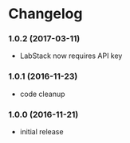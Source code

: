 # Changelog

### 1.0.2 (2017-03-11)
- LabStack now requires API key 

### 1.0.1 (2016-11-23)
- code cleanup

### 1.0.0 (2016-11-21)
- initial release
